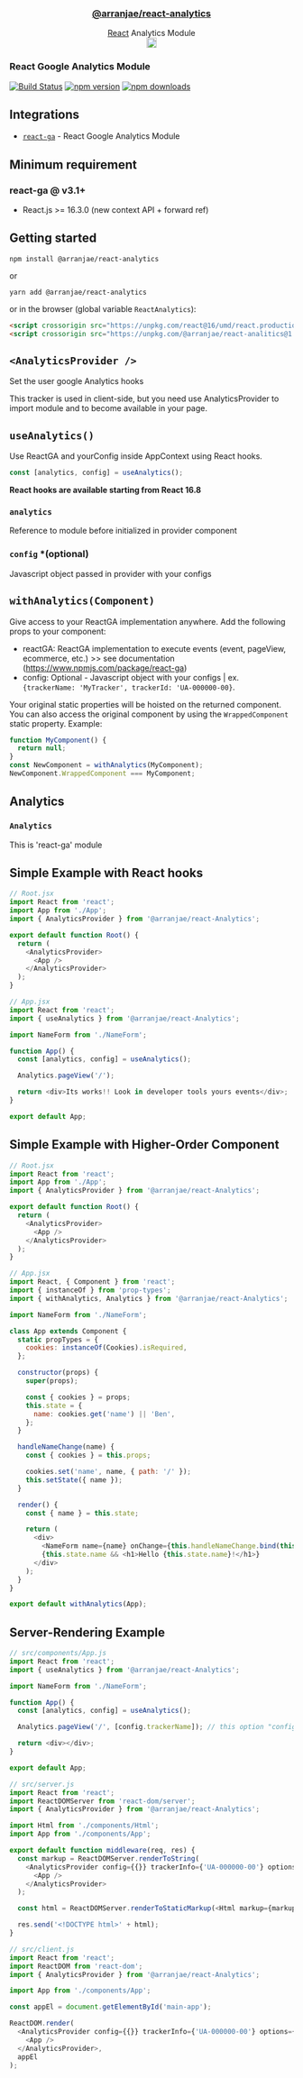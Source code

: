 <h3 align="center">
  <a href="packages/@arranjae/react-analytics">@arranjae/react-analytics</a>
</h3>

<p align="center">
  <a href="https://facebook.github.io/react">React</a> Analytics Module <br />
  <a href="https://badge.fury.io/js/%40arranjae%2Freact-analytics"><img src="https://badge.fury.io/js/%40arranjae%2Freact-analytics.svg" alt="npm version" height="18"></a>
</p>

### React Google Analytics Module

[![Build Status](https://img.shields.io/travis/react-ga/react-ga/master.svg?style=flat-square)](https://travis-ci.org/react-ga/react-ga)
[![npm version](https://img.shields.io/npm/v/react-ga.svg?style=flat-square)](https://www.npmjs.com/package/react-ga)
[![npm downloads](https://img.shields.io/npm/dm/react-ga.svg?style=flat-square)](https://www.npmjs.com/package/react-ga)

## Integrations

- [`react-ga`](https://www.npmjs.com/package/react-ga) - React Google Analytics Module

## Minimum requirement

### react-ga @ v3.1+

- React.js >= 16.3.0 (new context API + forward ref)

## Getting started

`npm install @arranjae/react-analytics`

or

`yarn add @arranjae/react-analytics`

or in the browser (global variable `ReactAnalytics`):

```html
<script crossorigin src="https://unpkg.com/react@16/umd/react.production.js"></script>
<script crossorigin src="https://unpkg.com/@arranjae/react-analitics@1.0.0/umd/reactCookie.min.js"></script>
```

## `<AnalyticsProvider />`

Set the user google Analytics hooks

This tracker is used in client-side, but you need use AnalyticsProvider to import module and to become available in your page.

## `useAnalytics()`

Use ReactGA and yourConfig inside AppContext using React hooks.

```jsx
const [analytics, config] = useAnalytics();
```

**React hooks are available starting from React 16.8**

### `analytics`

Reference to module before initialized in provider component

### `config` \*(optional)

Javascript object passed in provider with your configs

## `withAnalytics(Component)`

Give access to your ReactGA implementation anywhere. Add the following props to your component:

- reactGA: ReactGA implementation to execute events (event, pageView, ecommerce, etc.) >> see documentation (https://www.npmjs.com/package/react-ga)
- config: Optional - Javascript object with your configs |
  ex. `{trackerName: 'MyTracker', trackerId: 'UA-000000-00}`.

Your original static properties will be hoisted on the returned component. You can also access the original component by using the `WrappedComponent` static property. Example:

```jsx
function MyComponent() {
  return null;
}
const NewComponent = withAnalytics(MyComponent);
NewComponent.WrappedComponent === MyComponent;
```

## Analytics

### `Analytics`

This is 'react-ga' module

## Simple Example with React hooks

```js
// Root.jsx
import React from 'react';
import App from './App';
import { AnalyticsProvider } from '@arranjae/react-Analytics';

export default function Root() {
  return (
    <AnalyticsProvider>
      <App />
    </AnalyticsProvider>
  );
}
```

```js
// App.jsx
import React from 'react';
import { useAnalytics } from '@arranjae/react-Analytics';

import NameForm from './NameForm';

function App() {
  const [analytics, config] = useAnalytics();

  Analytics.pageView('/');

  return <div>Its works!! Look in developer tools yours events</div>;
}

export default App;
```

## Simple Example with Higher-Order Component

```js
// Root.jsx
import React from 'react';
import App from './App';
import { AnalyticsProvider } from '@arranjae/react-Analytics';

export default function Root() {
  return (
    <AnalyticsProvider>
      <App />
    </AnalyticsProvider>
  );
}
```

```js
// App.jsx
import React, { Component } from 'react';
import { instanceOf } from 'prop-types';
import { withAnalytics, Analytics } from '@arranjae/react-Analytics';

import NameForm from './NameForm';

class App extends Component {
  static propTypes = {
    cookies: instanceOf(Cookies).isRequired,
  };

  constructor(props) {
    super(props);

    const { cookies } = props;
    this.state = {
      name: cookies.get('name') || 'Ben',
    };
  }

  handleNameChange(name) {
    const { cookies } = this.props;

    cookies.set('name', name, { path: '/' });
    this.setState({ name });
  }

  render() {
    const { name } = this.state;

    return (
      <div>
        <NameForm name={name} onChange={this.handleNameChange.bind(this)} />
        {this.state.name && <h1>Hello {this.state.name}!</h1>}
      </div>
    );
  }
}

export default withAnalytics(App);
```

## Server-Rendering Example

```js
// src/components/App.js
import React from 'react';
import { useAnalytics } from '@arranjae/react-Analytics';

import NameForm from './NameForm';

function App() {
  const [analytics, config] = useAnalytics();

  Analytics.pageView('/', [config.trackerName]); // this option "config.tracker" is optional when has one tracker

  return <div></div>;
}

export default App;
```

```js
// src/server.js
import React from 'react';
import ReactDOMServer from 'react-dom/server';
import { AnalyticsProvider } from '@arranjae/react-Analytics';

import Html from './components/Html';
import App from './components/App';

export default function middleware(req, res) {
  const markup = ReactDOMServer.renderToString(
    <AnalyticsProvider config={{}} trackerInfo={'UA-000000-00'} options={{}}>
      <App />
    </AnalyticsProvider>
  );

  const html = ReactDOMServer.renderToStaticMarkup(<Html markup={markup} />);

  res.send('<!DOCTYPE html>' + html);
}
```

```js
// src/client.js
import React from 'react';
import ReactDOM from 'react-dom';
import { AnalyticsProvider } from '@arranjae/react-Analytics';

import App from './components/App';

const appEl = document.getElementById('main-app');

ReactDOM.render(
  <AnalyticsProvider config={{}} trackerInfo={'UA-000000-00'} options={{}}>
    <App />
  </AnalyticsProvider>,
  appEl
);
```
